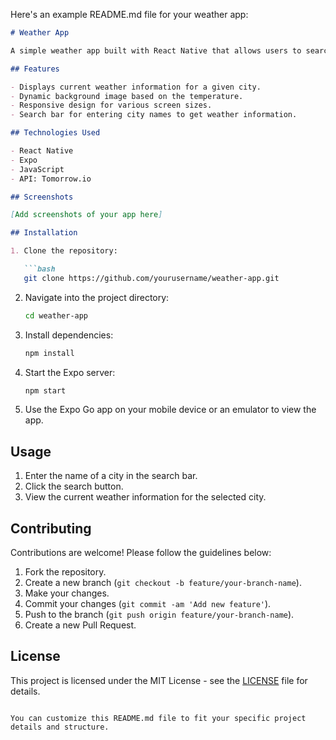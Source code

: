 
Here's an example README.md file for your weather app:

```markdown
# Weather App

A simple weather app built with React Native that allows users to search for weather information by city.

## Features

- Displays current weather information for a given city.
- Dynamic background image based on the temperature.
- Responsive design for various screen sizes.
- Search bar for entering city names to get weather information.

## Technologies Used

- React Native
- Expo
- JavaScript
- API: Tomorrow.io

## Screenshots

[Add screenshots of your app here]

## Installation

1. Clone the repository:

   ```bash
   git clone https://github.com/yourusername/weather-app.git
   ```

2. Navigate into the project directory:

   ```bash
   cd weather-app
   ```

3. Install dependencies:

   ```bash
   npm install
   ```

4. Start the Expo server:

   ```bash
   npm start
   ```

5. Use the Expo Go app on your mobile device or an emulator to view the app.

## Usage

1. Enter the name of a city in the search bar.
2. Click the search button.
3. View the current weather information for the selected city.

## Contributing

Contributions are welcome! Please follow the guidelines below:

1. Fork the repository.
2. Create a new branch (`git checkout -b feature/your-branch-name`).
3. Make your changes.
4. Commit your changes (`git commit -am 'Add new feature'`).
5. Push to the branch (`git push origin feature/your-branch-name`).
6. Create a new Pull Request.

## License

This project is licensed under the MIT License - see the [LICENSE](LICENSE) file for details.
```

You can customize this README.md file to fit your specific project details and structure.
